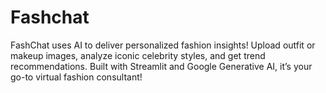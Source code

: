# Fashchat
FashChat uses AI to deliver personalized fashion insights! Upload outfit or makeup images, analyze iconic celebrity styles, and get trend recommendations. Built with Streamlit and Google Generative AI, it’s your go-to virtual fashion consultant!
